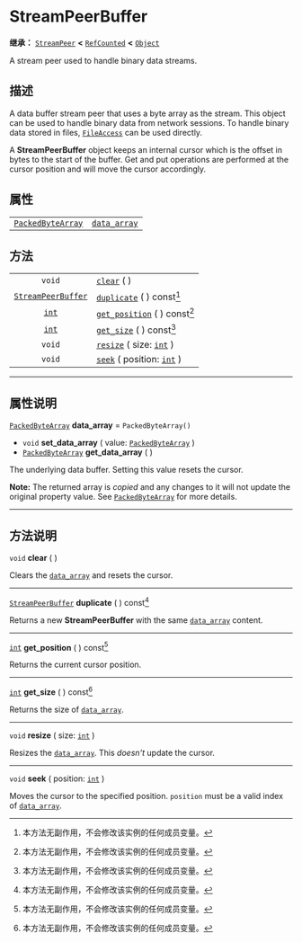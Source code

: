 <!-- ⚠ 请勿编辑本文件 ⚠ -->
<!-- 本文档使用脚本从 WeDot 引擎源码仓库生成。 -->
<!-- 生成脚本：https://github.com/WeDot-Engine/WeDot/tree/4.3/doc/tools/make_md.py； -->
<!-- 原文件：https://github.com/WeDot-Engine/WeDot/tree/4.3/doc/classes/StreamPeerBuffer.xml。 -->

<div id="_class_streampeerbuffer"></div>

# StreamPeerBuffer

**继承：** [`StreamPeer`](class_streampeer.md) **<** [`RefCounted`](class_refcounted.md) **<** [`Object`](class_object.md)

A stream peer used to handle binary data streams.

## 描述

A data buffer stream peer that uses a byte array as the stream. This object can be used to handle binary data from network sessions. To handle binary data stored in files, [`FileAccess`](class_fileaccess.md) can be used directly.

A **StreamPeerBuffer** object keeps an internal cursor which is the offset in bytes to the start of the buffer. Get and put operations are performed at the cursor position and will move the cursor accordingly.

## 属性

|||
|:-:|:--|
| [`PackedByteArray`](class_packedbytearray.md) | [`data_array`](#class_streampeerbuffer_property_data_array) | ``PackedByteArray()`` |

## 方法

|||
|:-:|:--|
| `void`                                          | [`clear`](class_streampeerbuffermd#class_streampeerbuffer_method_clear) ( )                               |
| [`StreamPeerBuffer`](class_streampeerbuffer.md) | [`duplicate`](class_streampeerbuffermd#class_streampeerbuffer_method_duplicate) ( ) const[^const]         |
| [`int`](class_int.md)                           | [`get_position`](class_streampeerbuffermd#class_streampeerbuffer_method_get_position) ( ) const[^const]   |
| [`int`](class_int.md)                           | [`get_size`](class_streampeerbuffermd#class_streampeerbuffer_method_get_size) ( ) const[^const]           |
| `void`                                          | [`resize`](class_streampeerbuffermd#class_streampeerbuffer_method_resize) ( size: [`int`](class_int.md) ) |
| `void`                                          | [`seek`](class_streampeerbuffermd#class_streampeerbuffer_method_seek) ( position: [`int`](class_int.md) ) |

<!-- rst-class:: classref-section-separator -->

---

## 属性说明

<div id="_class_streampeerbuffer_property_data_array"></div>

[`PackedByteArray`](class_packedbytearray.md) **data_array** = ``PackedByteArray()`` <div id="class_streampeerbuffer_property_data_array"></div>

- `void` **set_data_array** ( value: [`PackedByteArray`](class_packedbytearray.md) )
- [`PackedByteArray`](class_packedbytearray.md) **get_data_array** ( )

The underlying data buffer. Setting this value resets the cursor.

**Note:** The returned array is *copied* and any changes to it will not update the original property value. See [`PackedByteArray`](class_packedbytearray.md) for more details.

<!-- rst-class:: classref-section-separator -->

---

## 方法说明

<div id="_class_streampeerbuffer_method_clear"></div>

`void` **clear** ( )<div id="class_streampeerbuffer_method_clear"></div>

Clears the [`data_array`](#class_streampeerbuffer_property_data_array) and resets the cursor.

<!-- rst-class:: classref-item-separator -->

---

<div id="_class_streampeerbuffer_method_duplicate"></div>

[`StreamPeerBuffer`](class_streampeerbuffer.md) **duplicate** ( ) const[^const]<div id="class_streampeerbuffer_method_duplicate"></div>

Returns a new **StreamPeerBuffer** with the same [`data_array`](#class_streampeerbuffer_property_data_array) content.

<!-- rst-class:: classref-item-separator -->

---

<div id="_class_streampeerbuffer_method_get_position"></div>

[`int`](class_int.md) **get_position** ( ) const[^const]<div id="class_streampeerbuffer_method_get_position"></div>

Returns the current cursor position.

<!-- rst-class:: classref-item-separator -->

---

<div id="_class_streampeerbuffer_method_get_size"></div>

[`int`](class_int.md) **get_size** ( ) const[^const]<div id="class_streampeerbuffer_method_get_size"></div>

Returns the size of [`data_array`](#class_streampeerbuffer_property_data_array).

<!-- rst-class:: classref-item-separator -->

---

<div id="_class_streampeerbuffer_method_resize"></div>

`void` **resize** ( size: [`int`](class_int.md) )<div id="class_streampeerbuffer_method_resize"></div>

Resizes the [`data_array`](#class_streampeerbuffer_property_data_array). This *doesn't* update the cursor.

<!-- rst-class:: classref-item-separator -->

---

<div id="_class_streampeerbuffer_method_seek"></div>

`void` **seek** ( position: [`int`](class_int.md) )<div id="class_streampeerbuffer_method_seek"></div>

Moves the cursor to the specified position. `position` must be a valid index of [`data_array`](#class_streampeerbuffer_property_data_array).

[^virtual]: 本方法通常需要用户覆盖才能生效。
[^const]: 本方法无副作用，不会修改该实例的任何成员变量。
[^vararg]: 本方法除了能接受在此处描述的参数外，还能够继续接受任意数量的参数。
[^constructor]: 本方法用于构造某个类型。
[^static]: 调用本方法无需实例，可直接使用类名进行调用。
[^operator]: 本方法描述的是使用本类型作为左操作数的有效运算符。
[^bitfield]: 这个值是由下列位标志构成位掩码的整数。
[^void]: 无返回值。
